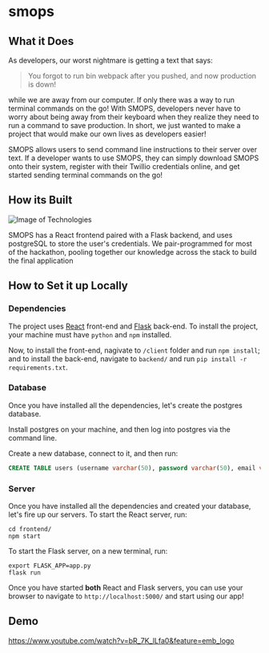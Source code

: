 # smops

## What it Does
As developers, our worst nightmare is getting a text that says:

> You forgot to run bin webpack after you pushed, and now production is down!

while we are away from our computer. If only there was a way to run terminal commands on the go! 
With SMOPS, developers never have to worry about being away from their keyboard when they realize 
they need to run a command to save production. In short, we just wanted to make a project that would 
make our own lives as developers easier!

SMOPS allows users to send command line instructions to their server over text. If a developer wants 
to use SMOPS, they can simply download SMOPS onto their system, register with their Twillio credentials online, 
and get started sending terminal commands on the go!


## How its Built
![Image of Technologies](https://i.ibb.co/hgWz2T9/Screen-Shot-2021-01-31-at-10-35-19-AM.png)

SMOPS has a React frontend paired with a Flask backend, and uses postgreSQL to store the user's credentials. 
We pair-programmed for most of the hackathon, pooling together our knowledge across the stack to build the final application


## How to Set it up Locally

### Dependencies
The project uses [React](https://reactjs.org/) front-end and [Flask](https://flask.palletsprojects.com/en/1.1.x/) back-end. 
To install the project, your machine must have `python` and `npm` installed.

Now, to install the front-end, nagivate to `/client` folder and run `npm install`; and to install the back-end, navigate to 
`backend/` and run `pip install -r requirements.txt`.

### Database
Once you have installed all the dependencies, let's create the postgres database.

Install postgres on your machine, and then log into postgres via the command line.

Create a new database, connect to it, and then run:
```SQL
CREATE TABLE users (username varchar(50), password varchar(50), email varchar(50), phone_number varchar(20), authentication_sid varchar(50), token varchar(50), PRIMARY KEY(email));
```

### Server
Once you have installed all the dependencies and created your database, let's fire up our servers. To start the React server, run:
```
cd frontend/
npm start
```

To start the Flask server, on a new terminal, run:
```
export FLASK_APP=app.py
flask run
```

Once you have started **both** React and Flask servers, you can use your browser to navigate to `http://localhost:5000/` and start using our app!


## Demo
https://www.youtube.com/watch?v=bR_7K_lLfa0&feature=emb_logo
